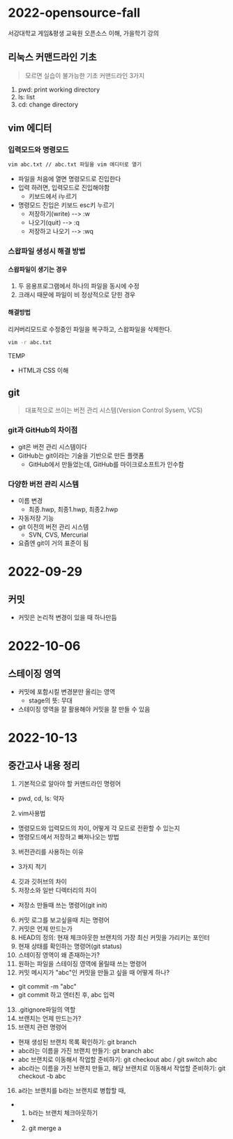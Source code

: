 # 2022-opensource-fall
서강대학교 게임&amp;평생 교육원 오픈소스 이해, 가을학기 강의

## 리눅스 커맨드라인 기초
> 모르면 실습이 불가능한 기초 커맨드라인 3가지
1. pwd: print working directory
2. ls: list
3. cd: change directory

## vim 에디터

### 입력모드와 명령모드

```bash
vim abc.txt // abc.txt 파일을 vim 에디터로 열기
```
- 파일을 처음에 열면 명령모드로 진입한다
- 입력 하려면, 입력모드로 진입해야함
  - 키보드에서 i누르기
- 명령모드 진입은 키보드 esc키 누르기
  - 저장하기(write) --> :w
  - 나오기(quit) --> :q
  - 저장하고 나오기 --> :wq
  
### 스왑파일 생성시 해결 방법
#### 스왑파일이 생기는 경우
1. 두 응용프로그램에서 하나의 파일을 동시에 수정
2. 크래시 때문에 파일이 비 정상적으로 닫힌 경우
#### 해결방법
리커버리모드로 수정중인 파일을 복구하고, 스왑파일을 삭제한다.
```bash
vim -r abc.txt
```
  
TEMP
- HTML과 CSS 이해

## git

>  대표적으로 쓰이는 버전 관리 시스템(Version Control Sysem, VCS)

### git과 GitHub의 차이점
- git은 버전 관리 시스템이다
- GitHub는 git이라는 기술을 기반으로 만든 플랫폼
  - GitHub에서 만들었는데, GitHub를 마이크로소프트가 인수함

### 다양한 버전 관리 시스템
- 이름 변경
  - 최종.hwp, 최종1.hwp, 최종2.hwp
- 자동저장 기능
- git 이전의 버전 관리 시스템
  - SVN, CVS, Mercurial
- 요즘엔 git이 거의 표준이 됨

# 2022-09-29
## 커밋
- 커밋은 논리적 변경이 있을 때 하나만듬

# 2022-10-06

## 스테이징 영역
- 커밋에 포함시킬 변경분만 올리는 영역
  - stage의 뜻: 무대
- 스테이징 영역을 잘 활용해야 커밋을 잘 만들 수 있음

# 2022-10-13

## 중간고사 내용 정리

1. 기본적으로 알아야 할 커맨드라인 명령어
  - pwd, cd, ls: 약자
2. vim사용법
  - 명령모드와 입력모드의 차이, 어떻게 각 모드로 전환할 수 있는지
  - 명령모드에서 저장하고 빠져나오는 방법
3. 버전관리를 사용하는 이유
  - 3가지 적기
4. 깃과 깃허브의 차이
5. 저장소와 일반 디렉터리의 차이
  - 저장소 만들때 쓰는 명령어(git init)
6. 커밋 로그를 보고싶을때 치는 명령어
7. 커밋은 언제 만드는가
8. HEAD의 정의: 현재 체크아웃한 브랜치의 가장 최신 커밋을 가리키는 포인터
9. 현재 상태를 확인하는 명령어(git status)
10. 스테이징 영역이 왜 존재하는가?
11. 원하는 파일을 스테이징 영역에 올릴때 쓰는 명령어
12. 커밋 메시지가 "abc"인 커밋을 만들고 싶을 때 어떻게 하나?
  - git commit -m "abc"
  - git commit 하고 엔터친 후, abc 입력
13. .gitignore파일의 역할
14. 브랜치는 언제 만드는가?
15. 브랜치 관련 명령어
  - 현재 생성된 브랜치 목록 확인하기: git branch
  - abc라는 이름을 가진 브랜치 만들기: git branch abc
  - abc 브랜치로 이동해서 작업할 준비하기: git checkout abc / git switch abc
  - abc라는 이름을 가진 브랜치 만들고, 해당 브랜치로 이동해서 작업할 준비하기: git checkout -b abc
16. a라는 브랜치를 b라는 브랜치로 병합할 때,
  - 1. b라는 브랜치 체크아웃하기
  - 2. git merge a

